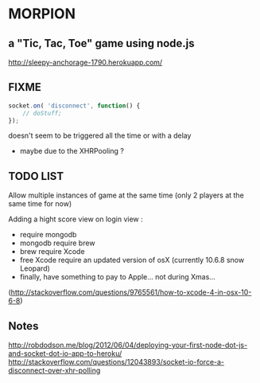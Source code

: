 MORPION
=======

a "Tic, Tac, Toe" game using node.js
------------------------------------

http://sleepy-anchorage-1790.herokuapp.com/


FIXME
-----

```javascript
socket.on( 'disconnect', function() {
	// doStuff;
});
```
doesn't seem to be triggered all the time or with a delay
- maybe due to the XHRPooling ?


TODO LIST
---------

Allow multiple instances of game at the same time
(only 2 players at the same time for now)

Adding a hight score view on login view :
- require mongodb
- mongodb require brew
- brew require Xcode
- free Xcode require an updated version of osX (currently 10.6.8 snow Leopard)
- finally, have something to pay to Apple... not during Xmas...

(http://stackoverflow.com/questions/9765561/how-to-xcode-4-in-osx-10-6-8)


Notes
-----

http://robdodson.me/blog/2012/06/04/deploying-your-first-node-dot-js-and-socket-dot-io-app-to-heroku/
http://stackoverflow.com/questions/12043893/socket-io-force-a-disconnect-over-xhr-polling

